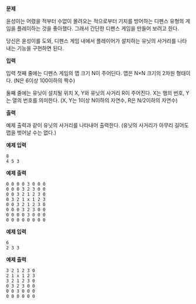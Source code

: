 **문제**

윤성이는 어렸을 적부터 수없이 몰려오는 적으로부터 기지를 방어하는 디펜스 유형의 게임을 플레이하는 것을 좋아했다. 그래서 간단한 디펜스 게임을 만들어 보려고 한다.

당신은 윤성이를 도와, 디펜스 게임 내에서 플레이어가 설치하는 유닛의 사거리를 나타내는 기능을 구현하면 된다.  

**입력**

입력 첫째 줄에는 디펜스 게임의 맵 크기 N이 주어딘다. 맵은 N×N 크기의 2차원 형태이다. (N은 6이상 100이하의 짝수)

둘째 줄에는 유닛이 설치될 위치 X, Y와 유닛의 사거리 R이 주어진다. X는 행의 번호, Y는 열의 번호를 의미한다. (X, Y는 1이상 N이하의 자연수, R은 N/2이하의 자연수)

 

**출력**

예제 출력과 같이 유닛의 사거리를 나타내어 출력한다. (유닛의 사거리가 아무리 길어도 맵을 벗어날 수는 없다.)

 

**예제 입력**

```
8 
4 5 3
```

**예제 출력**

```
0 0 0 0 3 0 0 0
0 0 0 3 2 3 0 0
0 0 3 2 1 2 3 0
0 3 2 1 x 1 2 3
0 0 3 2 1 2 3 0
0 0 0 3 2 3 0 0
0 0 0 0 3 0 0 0
0 0 0 0 0 0 0 0
```

**예제 입력**

```
6 
2 3 3
```

**예제 출력**

```
3 2 1 2 3 0
2 1 x 1 2 3
3 2 1 2 3 0
0 3 2 3 0 0
0 0 3 0 0 0
0 0 0 0 0 0
```

